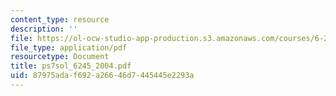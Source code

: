 ```yaml
---
content_type: resource
description: ''
file: https://ol-ocw-studio-app-production.s3.amazonaws.com/courses/6-245-multivariable-control-systems-spring-2004/87975adaf692a26646d7445445e2293a_ps7sol_6245_2004.pdf
file_type: application/pdf
resourcetype: Document
title: ps7sol_6245_2004.pdf
uid: 87975ada-f692-a266-46d7-445445e2293a
---
```

